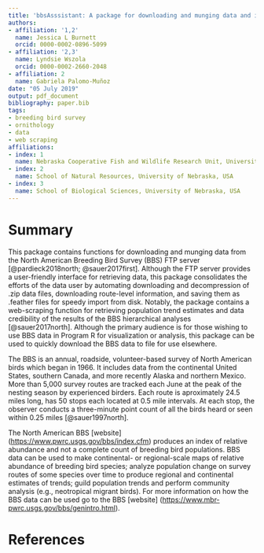 ```yaml
---
title: 'bbsAsssistant: A package for downloading and munging data and information from the North American Breeding Bird Survey'
authors:
- affiliation: '1,2'
  name: Jessica L Burnett
  orcid: 0000-0002-0896-5099
- affiliation: '2,3'
  name: Lyndsie Wszola
  orcid: 0000-0002-2660-2048
- affiliation: 2
  name: Gabriela Palomo-Muñoz
date: "05 July 2019"
output: pdf_document
bibliography: paper.bib
tags:
- breeding bird survey
- ornithology
- data
- web scraping
affiliations:
- index: 1
  name: Nebraska Cooperative Fish and Wildlife Research Unit, University of Nebraska, USA
- index: 2
  name: School of Natural Resources, University of Nebraska, USA
- index: 3
  name: School of Biological Sciences, University of Nebraska, USA
---
```


# Summary

This package contains functions for downloading and munging data from the North American Breeding Bird Survey (BBS) FTP server [@pardieck2018north; @sauer2017first]. Although the FTP server provides a user-friendly interface for retrieving data, this package consolidates the efforts of the data user by automating downloading and decompression of .zip data files, downloading route-level information, and saving them as .feather files for speedy import from disk. Notably, the package contains a web-scraping function for retrieving population trend estimates and data credibility of the results of the BBS hierarchical analyses [@sauer2017north].  Although the primary audience is for those wishing to use BBS data in Program R for visualization or analysis, this package can be used to quickly download the BBS data to file for use elsewhere. 

The BBS is an annual, roadside, volunteer-based survey of North American birds which began in 1966. It includes data from the continental United States, southern Canada, and more recently Alaska and northern Mexico.  More than 5,000 survey routes are tracked each June at the peak of the nesting season by experienced birders. Each route is aproximately 24.5 miles long, has 50 stops each located at 0.5 mile intervals. At each stop, the observer conducts a three-minute point count of all the birds heard or seen within 0.25 miles [@sauer1997north]. 

The North American BBS [website] (https://www.pwrc.usgs.gov/bbs/index.cfm) produces an index of relative abundance and not a complete count of breeding bird populations. BBS data can be used to make continental- or regional-scale maps of relative abundance of breeding bird species; analyze population change on survey routes of some species over time to produce regional and continental estimates of trends; guild population trends and perform community analysis (e.g., neotropical migrant birds). For more information on how the BBS data can be used go to the BBS [website] (https://www.mbr-pwrc.usgs.gov/bbs/genintro.html).

# References

